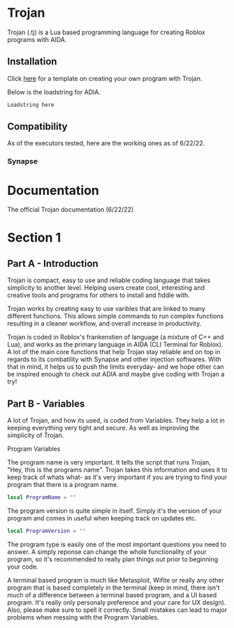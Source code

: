 # Trojan

Trojan (.tj) is a Lua based programming language for creating Roblox programs with AIDA.

## Installation

Click [here](https://www.roblox.com/groups/14847351/TrullzSec#!/about) for a template on creating your own program with Trojan.

Below is the loadstring for ADIA.

```bash
Loadstring here
```

## Compatibility

As of the executors tested, here are the working ones as of 6/22/22.
### Synapse


# Documentation

The official Trojan documentation (6/22/22)

# Section 1
## Part A - Introduction

Trojan is compact, easy to use and reliable coding language that takes simplicity to another level. Helping users create cool, interesting and creative tools and programs for others to install and fiddle with.

Trojan works by creating easy to use varibles that are linked to many different functions. This allows simple commands to run complex functions resulting in a cleaner workflow, and overall increase in productivity.

Trojan is coded in Roblox's frankenstien of language (a mixture of C++ and Lua), and works as the primary language in AIDA (CLI Terminal for Roblox). A lot of the main core functions that help Trojan stay reliable and on top in regards to its combatility with Synapse and other injection softwares. With that in mind, it helps us to push the limits everyday- and we hope other can be inspired enough to check out ADIA and maybe give coding with Trojan a try!

## Part B - Variables

A lot of Trojan, and how its used, is coded from Variables. They help a lot in keeping everything very tight and secure. As well as improving the simplicity of Trojan.

Program Variables

The program name is very important. It tells the script that runs Trojan, "Hey, this is the programs name". Trojan takes this information and uses it to keep track of whats what- as it's very important if you are trying to find your program that there is a program name.
```lua
local ProgramName = ""
```

The program version is quite simple in itself. Simply it's the version of your program and comes in useful when keeping track on updates etc.
```lua
local ProgramVersion = ""
```

The program type is easily one of the most important questions you need to answer. A simply reponse can change the whole functionality of your program, so it's recommended to really plan things out prior to beginning your code.

A terminal based program is much like Metasploit, Wifite or really any other program that is based completely in the terminal (keep in mind, there isn't much of a difference between a terminal based program, and a UI based program. It's really only personaly preference and your care for UX design). Also, please make sure to spell it correctly. Small mistakes can lead to major problems when messing with the Program Variables.
